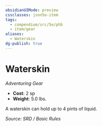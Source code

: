 ```yaml
---
obsidianUIMode: preview
cssclasses: json5e-item
tags:
  - compendium/src/5e/phb
  - item/gear
aliases:
  - Waterskin
dg-publish: true
---
```

# Waterskin
*Adventuring Gear*  

- **Cost**: 2 sp
- **Weight**: 5.0 lbs.

A waterskin can hold up to 4 pints of liquid.

*Source: SRD / Basic Rules*